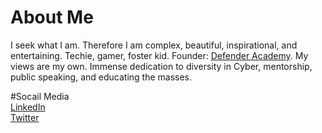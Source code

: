 # About Me
I seek what I am. Therefore I am complex, beautiful, inspirational, and entertaining. Techie, gamer, foster kid. Founder: <a href="http://www.networkdefenderacademy.com/">Defender Academy</a>. My views are my own. Immense dedication to diversity in Cyber, mentorship, public speaking, and educating the masses. 



#Socail Media
<br>
<a href="www.linkedin.com/in/joyhuggins">LinkedIn</a>
         <br>
<a href="www.twitter.com/_joyous_">Twitter</a>
